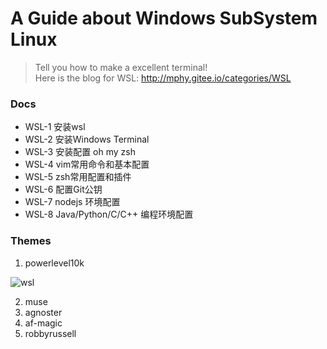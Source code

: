# A Guide about Windows SubSystem Linux   

> Tell you how to make a excellent terminal!  
> Here is the blog for WSL: http://mphy.gitee.io/categories/WSL 


### Docs

+ WSL-1
  安装wsl
+ WSL-2
  安装Windows Terminal
+ WSL-3
  安装配置 oh my zsh
+ WSL-4
  vim常用命令和基本配置
+ WSL-5
  zsh常用配置和插件
+ WSL-6
  配置Git公钥
+ WSL-7
  nodejs 环境配置
+ WSL-8
  Java/Python/C/C++ 编程环境配置

### Themes

1. powerlevel10k

![wsl](https://s1.ax1x.com/2020/08/27/dhlQgK.png)

2. muse
3. agnoster
4. af-magic
5. robbyrussell